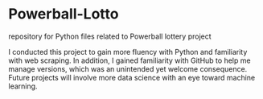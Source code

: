 # Powerball-Lotto
repository for Python files related to Powerball lottery project

I conducted this project to gain more fluency with Python and familiarity with web scraping.  In addition, I gained familiarity with GitHub to help me manage versions, which was an unintended yet welcome consequence.  Future projects will involve more data science with an eye toward machine learning.  
